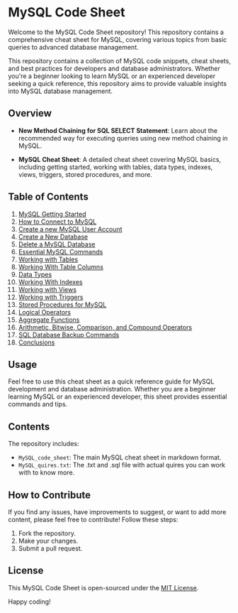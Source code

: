 # MySQL Code Sheet

Welcome to the MySQL Code Sheet repository! This repository contains a comprehensive cheat sheet for MySQL, covering various topics from basic queries to advanced database management.

This repository contains a collection of MySQL code snippets, cheat sheets, and best practices for developers and database administrators. Whether you're a beginner looking to learn MySQL or an experienced developer seeking a quick reference, this repository aims to provide valuable insights into MySQL database management.

## Overview

- **New Method Chaining for SQL SELECT Statement**: Learn about the recommended way for executing queries using new method chaining in MySQL.

- **MySQL Cheat Sheet**: A detailed cheat sheet covering MySQL basics, including getting started, working with tables, data types, indexes, views, triggers, stored procedures, and more.

## Table of Contents

1. [MySQL Getting Started](MySQL_code_sheet/01-mysql-getting-started.md)
2. [How to Connect to MySQL](MySQL_code_sheet/02-how-to-connect-to-mysql.md)
3. [Create a new MySQL User Account](MySQL_code_sheet/03-create-a-new-mysql-user-account.md)
4. [Create a New Database](MySQL_code_sheet/04-create-a-new-database.md)
5. [Delete a MySQL Database](MySQL_code_sheet/05-delete-a-mysql-database.md)
6. [Essential MySQL Commands](MySQL_code_sheet/06-essential-mysql-commands.md)
7. [Working with Tables](MySQL_code_sheet/07-working-with-tables.md)
8. [Working With Table Columns](MySQL_code_sheet/08-working-with-table-columns.md)
9. [Data Types](MySQL_code_sheet/09-data-types.md)
10. [Working With Indexes](MySQL_code_sheet/10-working-with-indexes.md)
11. [Working with Views](MySQL_code_sheet/11-working-with-views.md)
12. [Working with Triggers](MySQL_code_sheet/12-working-with-triggers.md)
13. [Stored Procedures for MySQL](MySQL_code_sheet/13-stored-procedures-for-mysql.md)
14. [Logical Operators](MySQL_code_sheet/14-logical-operators.md)
15. [Aggregate Functions](MySQL_code_sheet/15-aggregate-functions.md)
16. [Arithmetic, Bitwise, Comparison, and Compound Operators](MySQL_code_sheet/16-arithmetic-bitwise-comparison-and-compound-operators.md)
17. [SQL Database Backup Commands](MySQL_code_sheet/17-sql-database-backup-commands.md)
18. [Conclusions](MySQL_code_sheet/18-conclusions.md)

## Usage

Feel free to use this cheat sheet as a quick reference guide for MySQL development and database administration. Whether you are a beginner learning MySQL or an experienced developer, this sheet provides essential commands and tips.

## Contents

The repository includes:

- `MySQL_code_sheet`: The main MySQL cheat sheet in markdown format.
- `MySQL_quires.txt`: The .txt and .sql file with actual quires you can work with to know more.

## How to Contribute

If you find any issues, have improvements to suggest, or want to add more content, please feel free to contribute! Follow these steps:

1. Fork the repository.
2. Make your changes.
3. Submit a pull request.

## License

This MySQL Code Sheet is open-sourced under the [MIT License](LICENSE).

Happy coding!
